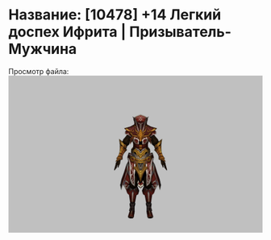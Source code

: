 # Название: [10478] +14 Легкий доспех Ифрита | Призыватель-Мужчина

Просмотр файла:
![p080020.png](p080020.png)